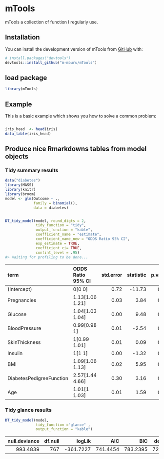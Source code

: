 
<!-- README.md is generated from README.Rmd. Please edit that file -->

# mTools

<!-- badges: start -->
<!-- badges: end -->

mTools a collection of function I regularly use.

## Installation

You can install the development version of mTools from
[GitHub](https://github.com/) with:

``` r
# install.packages("devtools")
devtools::install_github("m-mburu/mTools")
```

## load package

``` r
library(mTools)
```

## Example

This is a basic example which shows you how to solve a common problem:

``` r

iris_head  <- head(iris)
data_table(iris_head)
```

## Produce nice Rmarkdowns tables from model objects

### Tidy summary results

``` r
data("diabetes")
library(MASS)
library(knitr)
library(broom)
model <- glm(Outcome ~ .,
             family = binomial(),
             data = diabetes)


DT_tidy_model(model, round_digts = 2,
              tidy_function = "tidy", 
              output_function = "kable", 
              coefficient_name = "estimate",
              coefficient_name_new = "ODDS Ratio 95% CI",
              exp_estimate = TRUE, 
              coefficient_ci= TRUE,
              confint_level = .95)
#> Waiting for profiling to be done...
```

| term                     | ODDS Ratio 95% CI | std.error | statistic | p.value |
|:-------------------------|:------------------|----------:|----------:|--------:|
| (Intercept)              | 0\[0 0\]          |      0.72 |    -11.73 |    0.00 |
| Pregnancies              | 1.13\[1.06 1.21\] |      0.03 |      3.84 |    0.00 |
| Glucose                  | 1.04\[1.03 1.04\] |      0.00 |      9.48 |    0.00 |
| BloodPressure            | 0.99\[0.98 1\]    |      0.01 |     -2.54 |    0.01 |
| SkinThickness            | 1\[0.99 1.01\]    |      0.01 |      0.09 |    0.93 |
| Insulin                  | 1\[1 1\]          |      0.00 |     -1.32 |    0.19 |
| BMI                      | 1.09\[1.06 1.13\] |      0.02 |      5.95 |    0.00 |
| DiabetesPedigreeFunction | 2.57\[1.44 4.66\] |      0.30 |      3.16 |    0.00 |
| Age                      | 1.01\[1 1.03\]    |      0.01 |      1.59 |    0.11 |

### Tidy glance results

``` r
DT_tidy_model(model,
              tidy_function ="glance" ,
              output_function = "kable")
```

| null.deviance | df.null |    logLik |      AIC |      BIC | deviance | df.residual | nobs |
|--------------:|--------:|----------:|---------:|---------:|---------:|------------:|-----:|
|      993.4839 |     767 | -361.7227 | 741.4454 | 783.2395 | 723.4454 |         759 |  768 |
